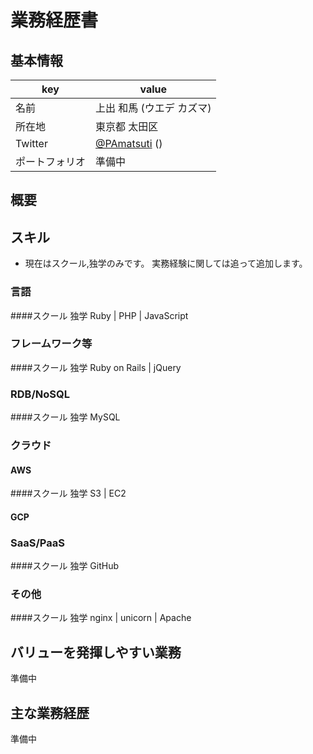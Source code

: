 # 業務経歴書

## 基本情報

|key|value|
|----|----|
|名前|上出 和馬 (ウエデ カズマ)|
|所在地|東京都 太田区|
|Twitter|[@PAmatsuti](https://twitter.com/poly_soft) ()|
|ポートフォリオ|準備中|

## 概要

## スキル

- 現在はスクール,独学のみです。
実務経験に関しては追って追加します。

### 言語
####スクール 独学
Ruby | PHP | JavaScript

### フレームワーク等
####スクール 独学
Ruby on Rails | jQuery

### RDB/NoSQL
####スクール 独学
MySQL

### クラウド

#### AWS
####スクール 独学
S3 | EC2


#### GCP

### SaaS/PaaS
####スクール 独学
GitHub

### その他
####スクール 独学
 nginx | unicorn | Apache

## バリューを発揮しやすい業務
 準備中

## 主な業務経歴
  準備中
